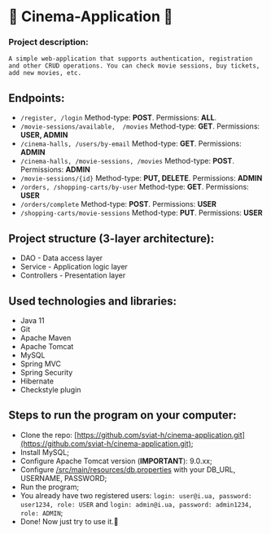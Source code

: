# :cinema: Cinema-Application :cinema:
### Project description:
`
A simple web-application that supports authentication, registration and other CRUD operations. You can check movie sessions, buy tickets, add new movies, etc.
`
## Endpoints:
- ``/register, /login`` Method-type: **POST**. Permissions: **ALL**.
- ``/movie-sessions/available,	/movies`` Method-type: **GET**. Permissions: **USER, ADMIN**
- ``/cinema-halls, /users/by-email`` Method-type: **GET**. Permissions: **ADMIN**
- ``/cinema-halls, /movie-sessions, /movies`` Method-type: **POST**. Permissions: **ADMIN**
- ``/movie-sessions/{id}`` Method-type: **PUT, DELETE**. Permissions: **ADMIN**
- ``/orders, /shopping-carts/by-user`` Method-type: **GET**. Permissions: **USER**
- ``/orders/complete`` Method-type: **POST**. Permissions: **USER**
- ``/shopping-carts/movie-sessions`` Method-type: **PUT**. Permissions: **USER**
## Project structure (3-layer architecture):
- DAO - Data access layer
- Service - Application logic layer
- Controllers - Presentation layer
## Used technologies and libraries:
- Java 11
- Git
- Apache Maven
- Apache Tomcat
- MySQL
- Spring MVC 
- Spring Security
- Hibernate
- Checkstyle plugin
## Steps to run the program on your computer:
- Clone the repo: [https://github.com/sviat-h/cinema-application.git](https://github.com/sviat-h/cinema-application.git);
- Install MySQL;
- Configure Apache Tomcat version (**IMPORTANT**): 9.0.xx;
- Configure [/src/main/resources/db.properties](/src/main/resources/db.properties) with your DB_URL, USERNAME, PASSWORD;
- Run the program;
- You already have two registered users: ``login: user@i.ua, password: user1234, role: USER`` and ``login: admin@i.ua, password: admin1234, role: ADMIN``;
- Done! Now just try to use it.:tada:
